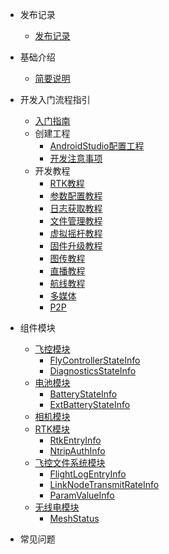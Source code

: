- 发布记录
	- [发布记录](note/发布记录.md)

- 基础介绍
	- [简要说明](base/SDK简要说明.md)

- 开发入门流程指引
	- [入门指南](guide/DevelopmentGuide.md)
	- 创建工程
		- [AndroidStudio配置工程](guide/AndroidStudioGuide.md)
		- [开发注意事项](guide/MattersNeedAttention.md)
	- 开发教程
		- [RTK教程](guide/module/RTK.md)
		- [参数配置教程](guide/module/ParamConfig.md)
		- [日志获取教程](guide/module/LogcatConfig.md)
		- [文件管理教程](guide/module/FileManager.md)
		- [虚拟摇杆教程](guide/module/VirtualStick.md)
		- [固件升级教程]()
		- [图传教程]()
		- [直播教程]()
		- [航线教程]()
		- [多媒体]()
		- [P2P]()

- 组件模块
	- [飞控模块](component/FlyControllerManager.md)
		- [FlyControllerStateInfo](component/FlyControllerStateInfo.md)
		- [DiagnosticsStateInfo](component/DiagnosticsStateInfo.md)
	- [电池模块](component/BatteryManager.md)
		- [BatteryStateInfo](component/BatteryStateInfo.md)
		- [ExtBatteryStateInfo](component/ExtBatteryStateInfo.md)
	- [相机模块](component/CameraManager.md)
	- [RTK模块](component/RTKManager.md)
		- [RtkEntryInfo](component/RtkEntryInfo.md)
		- [NtripAuthInfo](component/NtripAuthInfo.md)
	- [飞控文件系统模块](component/SystemManager.md)
		- [FlightLogEntryInfo](component/FlightLogEntryInfo.md)
		- [LinkNodeTransmitRateInfo](component/LinkNodeTransmitRateInfo.md)
		- [ParamValueInfo](component/ParamValueInfo.md)
	- [无线电模块](component/AirLinkManager.md)
		- [MeshStatus](component/MeshStatus.md)

- 常见问题
